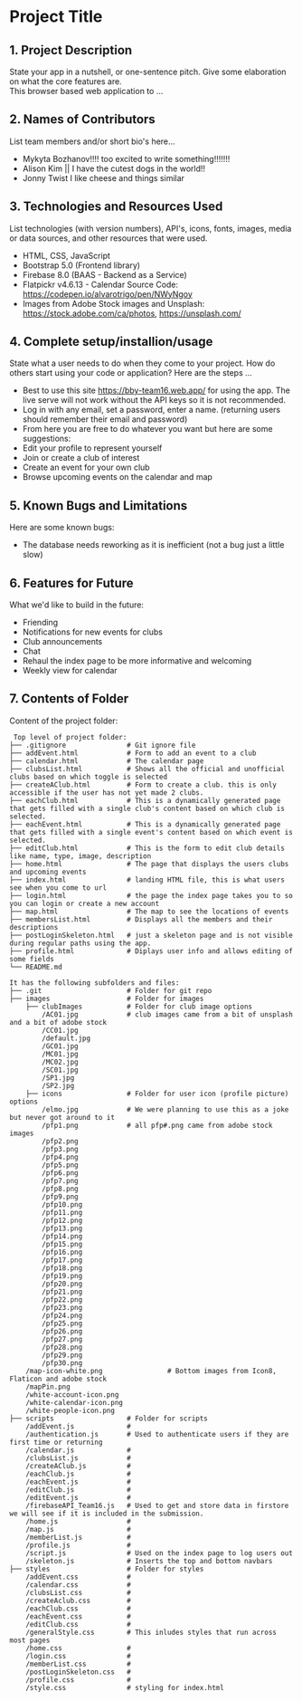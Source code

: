 # Project Title

## 1. Project Description
State your app in a nutshell, or one-sentence pitch. Give some elaboration on what the core features are.  
This browser based web application to ... 

## 2. Names of Contributors
List team members and/or short bio's here... 
* Mykyta Bozhanov!!!! too excited to write something!!!!!!!
* Alison Kim || I have the cutest dogs in the world!!
* Jonny Twist I like cheese and things similar
	
## 3. Technologies and Resources Used
List technologies (with version numbers), API's, icons, fonts, images, media or data sources, and other resources that were used.
* HTML, CSS, JavaScript
* Bootstrap 5.0 (Frontend library)
* Firebase 8.0 (BAAS - Backend as a Service)
* Flatpickr v4.6.13 - Calendar Source Code: https://codepen.io/alvarotrigo/pen/NWyNgoy
* Images from Adobe Stock images and Unsplash: https://stock.adobe.com/ca/photos, https://unsplash.com/

## 4. Complete setup/installion/usage
State what a user needs to do when they come to your project.  How do others start using your code or application?
Here are the steps ...
* Best to use this site https://bby-team16.web.app/ for using the app. The live serve will not work without the API keys so it is not recommended.
* Log in with any email, set a password, enter a name. (returning users should remember their email and password)
* From here you are free to do whatever you want but here are some suggestions:
*   Edit your profile to represent yourself
*   Join or create a club of interest
*   Create an event for your own club
*   Browse upcoming events on the calendar and map

## 5. Known Bugs and Limitations
Here are some known bugs:
* The database needs reworking as it is inefficient (not a bug just a little slow)

## 6. Features for Future
What we'd like to build in the future:
* Friending 
* Notifications for new events for clubs
* Club announcements
* Chat
* Rehaul the index page to be more informative and welcoming
* Weekly view for calendar
	
## 7. Contents of Folder
Content of the project folder:

```
 Top level of project folder: 
├── .gitignore               # Git ignore file
├── addEvent.html            # Form to add an event to a club
├── calendar.html            # The calendar page
├── clubsList.html           # Shows all the official and unofficial clubs based on which toggle is selected
├── createAClub.html         # Form to create a club. this is only accessible if the user has not yet made 2 clubs.
├── eachClub.html            # This is a dynamically generated page that gets filled with a single club's content based on which club is selected.
├── eachEvent.html           # This is a dynamically generated page that gets filled with a single event's content based on which event is selected.
├── editClub.html            # This is the form to edit club details like name, type, image, description
├── home.html                # The page that displays the users clubs and upcoming events
├── index.html               # landing HTML file, this is what users see when you come to url
├── login.html               # the page the index page takes you to so you can login or create a new account
├── map.html                 # The map to see the locations of events
├── membersList.html         # Displays all the members and their descriptions
├── postLoginSkeleton.html   # just a skeleton page and is not visible during regular paths using the app.
├── profile.html             # Diplays user info and allows editing of some fields
└── README.md

It has the following subfolders and files:
├── .git                     # Folder for git repo
├── images                   # Folder for images
    ├── clubImages           # Folder for club image options
        /AC01.jpg            # club images came from a bit of unsplash and a bit of adobe stock
        /CC01.jpg
        /default.jpg
        /GC01.jpg
        /MC01.jpg
        /MC02.jpg
        /SC01.jpg
        /SP1.jpg
        /SP2.jpg
    ├── icons                # Folder for user icon (profile picture) options
        /elmo.jpg            # We were planning to use this as a joke but never got around to it
        /pfp1.png            # all pfp#.png came from adobe stock images
        /pfp2.png
        /pfp3.png
        /pfp4.png
        /pfp5.png
        /pfp6.png
        /pfp7.png
        /pfp8.png
        /pfp9.png
        /pfp10.png
        /pfp11.png
        /pfp12.png
        /pfp13.png
        /pfp14.png
        /pfp15.png
        /pfp16.png
        /pfp17.png
        /pfp18.png
        /pfp19.png
        /pfp20.png
        /pfp21.png
        /pfp22.png
        /pfp23.png
        /pfp24.png
        /pfp25.png
        /pfp26.png
        /pfp27.png
        /pfp28.png
        /pfp29.png
        /pfp30.png
    /map-icon-white.png                # Bottom images from Icon8, Flaticon and adobe stock
    /mapPin.png 
    /white-account-icon.png 
    /white-calendar-icon.png 
    /white-people-icon.png 
├── scripts                  # Folder for scripts
    /addEvent.js             # 
    /authentication.js       # Used to authenticate users if they are first time or returning
    /calendar.js             # 
    /clubsList.js            # 
    /createAClub.js          # 
    /eachClub.js             # 
    /eachEvent.js            # 
    /editClub.js             # 
    /editEvent.js            # 
    /firebaseAPI_Team16.js   # Used to get and store data in firstore we will see if it is included in the submission.
    /home.js                 # 
    /map.js                  # 
    /memberList.js           # 
    /profile.js              # 
    /script.js               # Used on the index page to log users out
    /skeleton.js             # Inserts the top and bottom navbars
├── styles                   # Folder for styles
    /addEvent.css            # 
    /calendar.css            # 
    /clubsList.css           # 
    /createAclub.css         # 
    /eachClub.css            # 
    /eachEvent.css           # 
    /editClub.css            # 
    /generalStyle.css        # This inludes styles that run across most pages
    /home.css                # 
    /login.css               # 
    /memberList.css          # 
    /postLoginSkeleton.css   # 
    /profile.css             # 
    /style.css               # styling for index.html



```